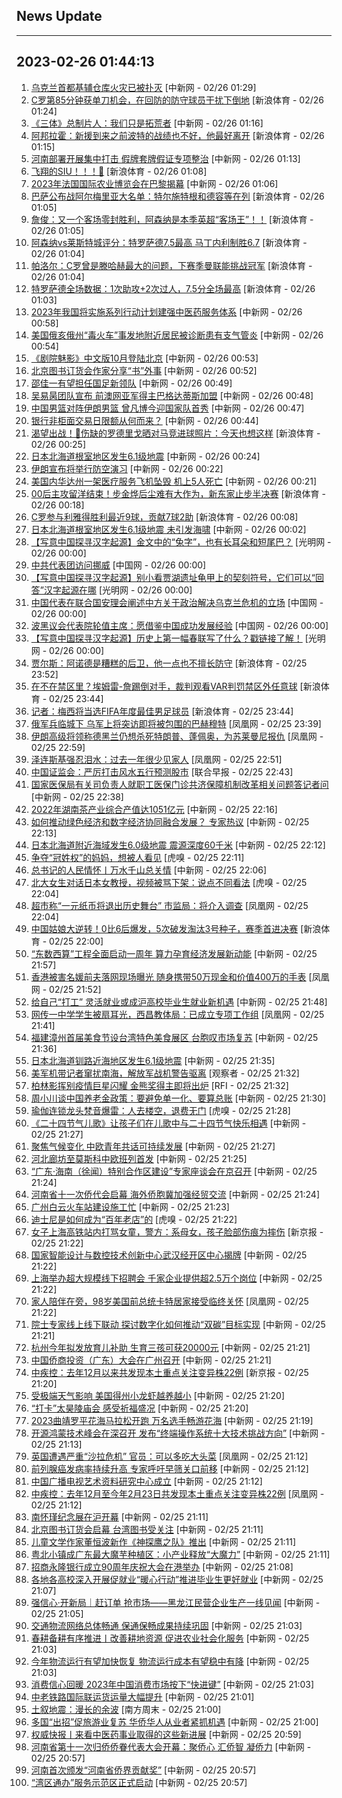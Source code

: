 ## News Update
---
2023-02-26 01:44:13
---
1. <a target="_blank" href="http://www.chinanews.com//gj/2023/02-26/9960907.shtml">乌克兰首都基辅仓库火灾已被扑灭</a> [中新网 - 02/26 01:29]
2. <a target="_blank" href="https://k.sina.cn/article_2018499075_784fda0302001ltq9.html?from=sports&subch=osport">C罗第85分钟获单刀机会，在回防的防守球员干扰下倒地</a> [新浪体育 - 02/26 01:24]
3. <a target="_blank" href="http://www.chinanews.com//cul/2023/02-26/9960906.shtml">《三体》总制片人：我们只是拓荒者</a> [中新网 - 02/26 01:16]
4. <a target="_blank" href="https://k.sina.cn/article_2018499075_784fda0302001ltq8.html?from=sports&subch=osport">阿邦拉霍：新援到来之前波特的战绩也不好，他最好离开</a> [新浪体育 - 02/26 01:15]
5. <a target="_blank" href="http://www.chinanews.com//sh/2023/02-26/9960905.shtml">河南部署开展集中打击 假牌套牌假证专项整治</a> [中新网 - 02/26 01:13]
6. <a target="_blank" href="https://k.sina.cn/article_2018499075_m784fda0302001ltq6.html?from=sports&subch=osport">飞翔的SIU！！！🤩</a> [新浪体育 - 02/26 01:08]
7. <a target="_blank" href="http://www.chinanews.com//gj/2023/02-26/9960904.shtml">2023年法国国际农业博览会在巴黎揭幕</a> [中新网 - 02/26 01:06]
8. <a target="_blank" href="https://k.sina.cn/article_2018499075_784fda0302001ltpz.html?from=sports&subch=osport">巴萨公布战阿尔梅里亚大名单：特尔施特根和德容等在列</a> [新浪体育 - 02/26 01:05]
9. <a target="_blank" href="https://k.sina.cn/article_2018499075_784fda0302001ltq1.html?from=sports&subch=osport">詹俊：又一个客场零封胜利，阿森纳是本季英超“客场王”！！</a> [新浪体育 - 02/26 01:05]
10. <a target="_blank" href="https://k.sina.cn/article_2018499075_784fda0302001ltq2.html?from=sports&subch=osport">阿森纳vs莱斯特城评分：特罗萨德7.5最高 马丁内利制胜6.7</a> [新浪体育 - 02/26 01:04]
11. <a target="_blank" href="https://k.sina.cn/article_2018499075_784fda0302001ltpy.html?from=sports&subch=osport">帕洛尔：C罗曾是滕哈赫最大的问题，下赛季曼联能挑战冠军</a> [新浪体育 - 02/26 01:04]
12. <a target="_blank" href="https://k.sina.cn/article_2018499075_784fda0302001ltq4.html?from=sports&subch=osport">特罗萨德全场数据：1次助攻+2次过人，7.5分全场最高</a> [新浪体育 - 02/26 01:03]
13. <a target="_blank" href="http://www.chinanews.com//gn/2023/02-26/9960903.shtml">2023年我国将实施系列行动计划建强中医药服务体系</a> [中新网 - 02/26 00:58]
14. <a target="_blank" href="http://www.chinanews.com//gj/2023/02-26/9960902.shtml">美国俄亥俄州“毒火车”事发地附近居民被诊断患有支气管炎</a> [中新网 - 02/26 00:54]
15. <a target="_blank" href="http://www.chinanews.com//cul/2023/02-26/9960900.shtml">《剧院魅影》中文版10月登陆北京</a> [中新网 - 02/26 00:53]
16. <a target="_blank" href="http://www.chinanews.com//cul/2023/02-26/9960901.shtml">北京图书订货会作家分享“书”外事</a> [中新网 - 02/26 00:52]
17. <a target="_blank" href="http://www.chinanews.com//ty/2023/02-26/9960899.shtml">邵佳一有望担任国足新领队</a> [中新网 - 02/26 00:49]
18. <a target="_blank" href="http://www.chinanews.com//ty/2023/02-26/9960898.shtml">吴易昺团队宣布 前澳网亚军得主巴格达蒂斯加盟</a> [中新网 - 02/26 00:48]
19. <a target="_blank" href="http://www.chinanews.com//ty/2023/02-26/9960897.shtml">中国男篮对阵伊朗男篮 曾凡博今迎国家队首秀</a> [中新网 - 02/26 00:47]
20. <a target="_blank" href="http://www.chinanews.com//cj/2023/02-26/9960896.shtml">银行非柜面交易日限额从何而来？</a> [中新网 - 02/26 00:44]
21. <a target="_blank" href="https://k.sina.cn/article_2018499075_784fda0302001ltpc.html?from=sports&subch=osport">渴望出战！🤕伤缺的罗德里戈晒对马竞进球照片：今天也想这样</a> [新浪体育 - 02/26 00:25]
22. <a target="_blank" href="http://www.chinanews.com//gj/2023/02-26/9960895.shtml">日本北海道根室地区发生6.1级地震</a> [中新网 - 02/26 00:24]
23. <a target="_blank" href="http://www.chinanews.com//gj/2023/02-26/9960893.shtml">伊朗宣布将举行防空演习</a> [中新网 - 02/26 00:22]
24. <a target="_blank" href="http://www.chinanews.com//gj/2023/02-26/9960892.shtml">美国内华达州一架医疗服务飞机坠毁 机上5人死亡</a> [中新网 - 02/26 00:21]
25. <a target="_blank" href="https://k.sina.cn/article_3181157500_bd9c9c7c00101mq5f.html?from=sports&subch=vollyball">00后主攻留洋结束！步金烨后尘难有大作为，新东家止步半决赛</a> [新浪体育 - 02/26 00:18]
26. <a target="_blank" href="https://k.sina.cn/article_2018499075_784fda0302001ltp3.html?from=sports&subch=osport">C罗参与利雅得胜利最近9球，贡献7球2助</a> [新浪体育 - 02/26 00:08]
27. <a target="_blank" href="http://www.chinanews.com//gj/2023/02-26/9960891.shtml">日本北海道根室地区发生6.1级地震 未引发海啸</a> [中新网 - 02/26 00:02]
28. <a target="_blank" href="https://politics.gmw.cn/2023-02/26/content_36390034.htm">【写意中国探寻汉字起源】金文中的“兔字”，也有长耳朵和短尾巴？</a> [光明网 - 02/26 00:00]
29. <a target="_blank" href="http://news.china.com.cn/2023-02/26/content_85128571.htm">中共代表团访问挪威</a> [中国网 - 02/26 00:00]
30. <a target="_blank" href="https://politics.gmw.cn/2023-02/26/content_36390994.htm">【写意中国探寻汉字起源】别小看贾湖遗址龟甲上的契刻符号，它们可以“回答”汉字起源在哪</a> [光明网 - 02/26 00:00]
31. <a target="_blank" href="http://news.china.com.cn/2023-02/26/content_85128578.htm">中国代表在联合国安理会阐述中方关于政治解决乌克兰危机的立场</a> [中国网 - 02/26 00:00]
32. <a target="_blank" href="http://news.china.com.cn/2023-02/26/content_85128577.htm">波黑议会代表院轮值主席：愿借鉴中国成功发展经验</a> [中国网 - 02/26 00:00]
33. <a target="_blank" href="https://politics.gmw.cn/2023-02/26/content_36389967.htm">【写意中国探寻汉字起源】历史上第一幅春联写了什么？戳链接了解！</a> [光明网 - 02/26 00:00]
34. <a target="_blank" href="https://k.sina.cn/article_2018499075_784fda0302001ltox.html?from=sports&subch=osport">贾尔斯：阿诺德是糟糕的后卫，他一点也不擅长防守</a> [新浪体育 - 02/25 23:52]
35. <a target="_blank" href="https://k.sina.cn/article_2018499075_784fda0302001ltot.html?from=sports&subch=osport">在不在禁区里？埃姆雷-詹踢倒对手，裁判观看VAR判罚禁区外任意球</a> [新浪体育 - 02/25 23:44]
36. <a target="_blank" href="https://k.sina.cn/article_2018499075_784fda0302001lton.html?from=sports&subch=osport">记者：梅西将当选FIFA年度最佳男足球员</a> [新浪体育 - 02/25 23:44]
37. <a target="_blank" href="https://news.ifeng.com/c/8NhYO9IZwz2">俄军兵临城下 乌军上将突访即将被包围的巴赫穆特</a> [凤凰网 - 02/25 23:39]
38. <a target="_blank" href="https://news.ifeng.com/c/8NhYAdg0iMv">伊朗高级将领称德黑兰仍想杀死特朗普、蓬佩奥，为苏莱曼尼报仇</a> [凤凰网 - 02/25 22:59]
39. <a target="_blank" href="https://news.ifeng.com/c/8NhXAduIoJp">泽连斯基强忍泪水：过去一年很少见家人</a> [凤凰网 - 02/25 22:51]
40. <a target="_blank" href="https://www.zaobao.com/realtime/china/story20230225-1366904">中国证监会：严厉打击风水五行预测股市</a> [联合早报 - 02/25 22:43]
41. <a target="_blank" href="http://www.chinanews.com//gn/2023/02-25/9960888.shtml">国家医保局有关司负责人就职工医保门诊共济保障机制改革相关问题答记者问</a> [中新网 - 02/25 22:38]
42. <a target="_blank" href="http://www.chinanews.com//cj/2023/02-25/9960887.shtml">2022年湖南茶产业综合产值达1051亿元</a> [中新网 - 02/25 22:16]
43. <a target="_blank" href="http://www.chinanews.com//cj/2023/02-25/9960884.shtml">如何推动绿色经济和数字经济协同融合发展？ 专家热议</a> [中新网 - 02/25 22:13]
44. <a target="_blank" href="http://www.chinanews.com//gj/2023/02-25/9960885.shtml">日本北海道附近海域发生6.0级地震 震源深度60千米</a> [中新网 - 02/25 22:12]
45. <a target="_blank" href="https://www.huxiu.com/article/804990.html">争夺“冠姓权”的妈妈，想被人看见</a> [虎嗅 - 02/25 22:11]
46. <a target="_blank" href="http://www.chinanews.com//gn/2023/02-25/9960883.shtml">总书记的人民情怀丨万水千山总关情</a> [中新网 - 02/25 22:06]
47. <a target="_blank" href="https://www.huxiu.com/article/804922.html">北大女生对话日本女教授，视频被骂下架：说点不同看法</a> [虎嗅 - 02/25 22:04]
48. <a target="_blank" href="https://news.ifeng.com/c/8NgxGGt9kXP">超市称“一元纸币将退出历史舞台” 市监局：将介入调查</a> [凤凰网 - 02/25 22:04]
49. <a target="_blank" href="https://k.sina.cn/article_1718785715_667296b3001012kq4.html?from=sports&subch=tennis">中国姑娘大逆转！0比6后爆发，5次破发淘汰3号种子，赛季首进决赛</a> [新浪体育 - 02/25 22:00]
50. <a target="_blank" href="http://www.chinanews.com//cj/2023/02-25/9960882.shtml">“东数西算”工程全面启动一周年 算力孕育经济发展新动能</a> [中新网 - 02/25 21:57]
51. <a target="_blank" href="https://news.ifeng.com/c/8NhTkKfrArF">香港被害名媛前夫落网现场曝光 随身携带50万现金和价值400万的手表</a> [凤凰网 - 02/25 21:52]
52. <a target="_blank" href="http://www.chinanews.com//sh/2023/02-25/9960880.shtml">给自己“打工” 灵活就业或成沪高校毕业生就业新机遇</a> [中新网 - 02/25 21:48]
53. <a target="_blank" href="https://news.ifeng.com/c/8NhTkKfrAk6">网传一中学学生被扇耳光，西昌教体局：已成立专项工作组</a> [凤凰网 - 02/25 21:41]
54. <a target="_blank" href="http://www.chinanews.com//gn/2023/02-25/9960878.shtml">福建漳州首届美食节设台湾特色美食展区 台胞叹市场复苏</a> [中新网 - 02/25 21:36]
55. <a target="_blank" href="http://www.chinanews.com//gj/2023/02-25/9960879.shtml">日本北海道钏路近海地区发生6.1级地震</a> [中新网 - 02/25 21:35]
56. <a target="_blank" href="https://www.guancha.cn/internation/2023_02_25_681479.shtml">美军机带记者窜扰南海，解放军战机警告驱离</a> [观察者 - 02/25 21:32]
57. <a target="_blank" href="https://www.rfi.fr/cn/%E5%9B%BD%E9%99%85%E6%8A%A5%E9%81%93/20230225-%E6%97%A5%E6%9C%AC%E5%8C%97%E6%B5%B7%E9%81%93%E8%BF%91%E6%B5%B7%E5%8F%91%E7%94%9F%E8%A7%84%E6%A8%A16-1%E5%9C%B0%E9%9C%87-%E6%B2%A1%E5%8F%91%E6%B5%B7%E5%95%B8%E8%AD%A6%E6%8A%A5">柏林影挥别疫情巨星闪耀 金熊奖得主即将出炉</a> [RFI - 02/25 21:32]
58. <a target="_blank" href="http://www.chinanews.com//cj/2023/02-25/9960877.shtml">周小川谈中国养老金政策：要避免单一化、要算总账</a> [中新网 - 02/25 21:30]
59. <a target="_blank" href="https://www.huxiu.com/article/804873.html">瑜伽连锁龙头梵音爆雷：人去楼空，退费无门</a> [虎嗅 - 02/25 21:28]
60. <a target="_blank" href="http://www.chinanews.com//cul/2023/02-25/9960862.shtml">《二十四节气儿歌》让孩子们在儿歌中与二十四节气快乐相遇</a> [中新网 - 02/25 21:27]
61. <a target="_blank" href="http://www.chinanews.com//gj/2023/02-25/9960863.shtml">聚焦气候变化 中欧青年共话可持续发展</a> [中新网 - 02/25 21:27]
62. <a target="_blank" href="http://www.chinanews.com//sh/2023/02-25/9960864.shtml">河北廊坊至莫斯科中欧班列首发</a> [中新网 - 02/25 21:25]
63. <a target="_blank" href="http://www.chinanews.com//cj/2023/02-25/9960867.shtml">“广东·海南（徐闻）特别合作区建设”专家座谈会在京召开</a> [中新网 - 02/25 21:24]
64. <a target="_blank" href="http://www.chinanews.com//hr/2023/02-25/9960868.shtml">河南省十一次侨代会启幕 海外侨胞冀加强经贸交流</a> [中新网 - 02/25 21:24]
65. <a target="_blank" href="http://www.chinanews.com//sh/shipin/cns-d/2023/02-25/news952292.shtml">广州白云火车站建设施工忙</a> [中新网 - 02/25 21:23]
66. <a target="_blank" href="https://www.huxiu.com/article/804838.html">迪士尼是如何成为“百年老店”的</a> [虎嗅 - 02/25 21:22]
67. <a target="_blank" href="https://www.bjnews.com.cn/detail-167733025814508.html">女子上海高铁站内打骂女童，警方：系母女，孩子脸部伤痕为摔伤</a> [新京报 - 02/25 21:22]
68. <a target="_blank" href="http://www.chinanews.com//cj/2023/02-25/9960866.shtml">国家智能设计与数控技术创新中心武汉经开区中心揭牌</a> [中新网 - 02/25 21:22]
69. <a target="_blank" href="http://www.chinanews.com//cj/shipin/cns/2023/02-25/news952290.shtml">上海举办超大规模线下招聘会 千家企业提供超2.5万个岗位</a> [中新网 - 02/25 21:22]
70. <a target="_blank" href="https://news.ifeng.com/c/8NhR72go1FL">家人陪伴在旁，98岁美国前总统卡特居家接受临终关怀</a> [凤凰网 - 02/25 21:22]
71. <a target="_blank" href="http://www.chinanews.com//cj/shipin/cns/2023/02-25/news952287.shtml">院士专家线上线下联动 探讨数字化如何推动“双碳”目标实现</a> [中新网 - 02/25 21:21]
72. <a target="_blank" href="http://www.chinanews.com//shipin/cns/2023/02-25/news952288.shtml">杭州今年拟发放育儿补助 生育三孩可获20000元</a> [中新网 - 02/25 21:21]
73. <a target="_blank" href="http://www.chinanews.com//hr/2023/02-25/9960869.shtml">中国侨商投资（广东）大会在广州召开</a> [中新网 - 02/25 21:21]
74. <a target="_blank" href="https://www.bjnews.com.cn/detail-167733103114517.html">中疾控：去年12月以来共发现本土重点关注变异株22例</a> [新京报 - 02/25 21:20]
75. <a target="_blank" href="http://www.chinanews.com//shipin/cns-d/2023/02-25/news952289.shtml">受极端天气影响 美国得州小龙虾越养越小</a> [中新网 - 02/25 21:20]
76. <a target="_blank" href="http://www.chinanews.com//sh/shipin/cns-d/2023/02-25/news952291.shtml">“打卡”太昊陵庙会 感受祈福盛况</a> [中新网 - 02/25 21:20]
77. <a target="_blank" href="http://www.chinanews.com//ty/shipin/cns-d/2023/02-25/news952286.shtml">2023曲靖罗平花海马拉松开跑 万名选手畅游花海</a> [中新网 - 02/25 21:19]
78. <a target="_blank" href="http://www.chinanews.com//cj/2023/02-25/9960861.shtml">开源鸿蒙技术峰会在深召开 发布“终端操作系统十大技术挑战方向”</a> [中新网 - 02/25 21:13]
79. <a target="_blank" href="https://news.ifeng.com/c/8NhQ60FOTpP">英国遭遇严重“沙拉危机” 官员：可以多吃大头菜</a> [凤凰网 - 02/25 21:12]
80. <a target="_blank" href="http://www.chinanews.com//life/2023/02-25/9960859.shtml">前列腺癌发病率持续升高 专家呼吁早筛关口前移</a> [中新网 - 02/25 21:12]
81. <a target="_blank" href="http://www.chinanews.com//cul/2023/02-25/9960857.shtml">中国广播电视艺术资料研究中心成立</a> [中新网 - 02/25 21:12]
82. <a target="_blank" href="https://news.ifeng.com/c/8NhQ60FOTw7">中疾控：去年12月至今年2月23日共发现本土重点关注变异株22例</a> [凤凰网 - 02/25 21:12]
83. <a target="_blank" href="http://www.chinanews.com//cul/2023/02-25/9960825.shtml">南怀瑾纪念展在沪开幕</a> [中新网 - 02/25 21:11]
84. <a target="_blank" href="http://www.chinanews.com//cul/2023/02-25/9960858.shtml">北京图书订货会启幕 台湾图书受关注</a> [中新网 - 02/25 21:11]
85. <a target="_blank" href="http://www.chinanews.com//cul/2023/02-25/9960860.shtml">儿童文学作家董恒波新作《神探鹰之队》推出</a> [中新网 - 02/25 21:11]
86. <a target="_blank" href="http://www.chinanews.com//cj/2023/02-25/9960838.shtml">粤北小镇成广东最大魔芋种植区：小产业释放“大魔力”</a> [中新网 - 02/25 21:11]
87. <a target="_blank" href="http://www.chinanews.com//dwq/2023/02-25/9960855.shtml">招商永隆银行成立90周年庆祝大会在港举办</a> [中新网 - 02/25 21:08]
88. <a target="_blank" href="http://www.chinanews.com//gn/2023/02-25/9960856.shtml">各地各高校深入开展促就业“暖心行动”推进毕业生更好就业</a> [中新网 - 02/25 21:07]
89. <a target="_blank" href="http://www.chinanews.com//gn/2023/02-25/9960853.shtml">强信心·开新局｜赶订单 抢市场——黑龙江民营企业生产一线见闻</a> [中新网 - 02/25 21:05]
90. <a target="_blank" href="http://www.chinanews.com//sh/2023/02-25/9960849.shtml">交通物流网络总体畅通 保通保畅成果持续巩固</a> [中新网 - 02/25 21:03]
91. <a target="_blank" href="http://www.chinanews.com//sh/2023/02-25/9960846.shtml">春耕备耕有序推进丨改善耕地资源 促进农业社会化服务</a> [中新网 - 02/25 21:03]
92. <a target="_blank" href="http://www.chinanews.com//sh/2023/02-25/9960848.shtml">今年物流运行有望加快恢复 物流运行成本有望稳中有降</a> [中新网 - 02/25 21:03]
93. <a target="_blank" href="http://www.chinanews.com//sh/2023/02-25/9960850.shtml">消费信心回暖 2023年中国消费市场按下“快进键”</a> [中新网 - 02/25 21:03]
94. <a target="_blank" href="http://www.chinanews.com//gn/2023/02-25/9960844.shtml">中老铁路国际联运货运量大幅提升</a> [中新网 - 02/25 21:01]
95. <a target="_blank" href="http://www.infzm.com/contents/244290">土叙地震：漫长的余波</a> [南方周末 - 02/25 21:00]
96. <a target="_blank" href="http://www.chinanews.com//hr/2023/02-25/9960805.shtml">多国“出招”促旅游业复苏 华侨华人从业者紧抓机遇</a> [中新网 - 02/25 21:00]
97. <a target="_blank" href="http://www.chinanews.com//gn/2023/02-25/9960842.shtml">权威快报丨来看中医药事业取得的这些新进展</a> [中新网 - 02/25 20:59]
98. <a target="_blank" href="http://www.chinanews.com//hr/2023/02-25/9960827.shtml">河南省第十一次归侨侨眷代表大会开幕：聚侨心 汇侨智 凝侨力</a> [中新网 - 02/25 20:57]
99. <a target="_blank" href="http://www.chinanews.com//hr/2023/02-25/9960821.shtml">河南首次颁发“河南省侨界贡献奖”</a> [中新网 - 02/25 20:57]
100. <a target="_blank" href="http://www.chinanews.com//dwq/2023/02-25/9960841.shtml">“湾区通办”服务示范区正式启动</a> [中新网 - 02/25 20:57]
